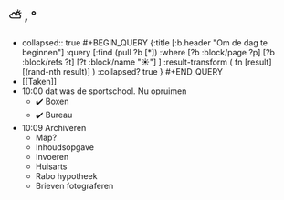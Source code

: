 ## ⛅ , °
- collapsed:: true
  #+BEGIN_QUERY 
  {:title [:b.header "Om de dag te beginnen"]
   :query [:find (pull ?b [*])
     :where 
       [?b :block/page ?p]
       [?b :block/refs ?t]
       [?t :block/name "☀️"]
   ]
   :result-transform ( fn [result] [(rand-nth result)] )
   :collapsed? true
  }
  #+END_QUERY
- [[Taken]]
- 10:00 dat was de sportschool. Nu opruimen
	- ✔️ Boxen
	- ✔️ Bureau
- 10:09 Archiveren
	- Map?
	- Inhoudsopgave
	- Invoeren
	- Huisarts
	- Rabo hypotheek
	- Brieven fotograferen